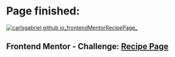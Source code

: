 # Page finished:
<a href="https://carlsgabriel.github.io/frontendMentorRecipePage/">![carlsgabriel github io_frontendMentorRecipePage_](https://github.com/carlsgabriel/frontendMentorRecipePage/assets/171501592/5a3cb91a-d8b4-4164-9d58-06a65bd44e23)</a>

## Frontend Mentor - Challenge: <a href="https://www.frontendmentor.io/solutions/html-and-css-2HdQn9g5Wp">Recipe Page</a>
